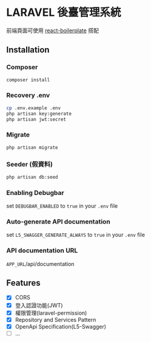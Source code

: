# LARAVEL 後臺管理系統

前端頁面可使用 [react-boilerplate](https://github.com/fantasy9830/react-boilerplate) 搭配

## Installation

### Composer

```bash
composer install
```

### Recovery .env

```bash
cp .env.example .env
php artisan key:generate
php artisan jwt:secret
```

### Migrate

```bash
php artisan migrate
```

### Seeder (假資料)

```bash
php artisan db:seed
```

### Enabling Debugbar

set `DEBUGBAR_ENABLED` to `true` in your `.env` file

### Auto-generate API documentation

set `L5_SWAGGER_GENERATE_ALWAYS` to `true` in your `.env` file

### API documentation URL

`APP_URL`/api/documentation

## Features

* [x] CORS
* [x] 登入認證功能(JWT)
* [x] 權限管理(laravel-permission)
* [x] Repository and Services Pattern
* [x] OpenApi Specification(L5-Swagger)
* [ ] ...

